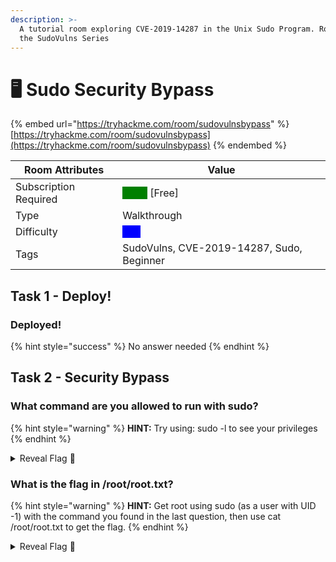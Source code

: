 ```yaml
---
description: >-
  A tutorial room exploring CVE-2019-14287 in the Unix Sudo Program. Room One in
  the SudoVulns Series
---
```


# 🖥 Sudo Security Bypass



{% embed url="https://tryhackme.com/room/sudovulnsbypass" %}
[https://tryhackme.com/room/sudovulnsbypass](https://tryhackme.com/room/sudovulnsbypass)
{% endembed %}



| Room Attributes       | Value                                                                   |
| --------------------- | ----------------------------------------------------------------------- |
| Subscription Required |  <mark style="color:green;background-color:green;">False</mark> \[Free] |
| Type                  | Walkthrough                                                             |
| Difficulty            |  <mark style="color:blue;background-color:blue;">Info</mark>            |
| Tags                  | SudoVulns, CVE-2019-14287, Sudo, Beginner                               |

## Task 1 - Deploy!

### Deployed!

{% hint style="success" %}
No answer needed
{% endhint %}

## Task 2 - Security Bypass

### What command are you allowed to run with sudo?

{% hint style="warning" %}
**HINT:** Try using: sudo -l to see your privileges
{% endhint %}

<details>

<summary>Reveal Flag <span data-gb-custom-inline data-tag="emoji" data-code="1f6a9">🚩</span></summary>

:triangular\_flag\_on\_post:`/bin/bash`

</details>

### What is the flag in /root/root.txt?

{% hint style="warning" %}
**HINT:** Get root using sudo (as a user with UID -1) with the command you found in the last question, then use cat /root/root.txt to get the flag.
{% endhint %}

<details>

<summary>Reveal Flag <span data-gb-custom-inline data-tag="emoji" data-code="1f6a9">🚩</span></summary>

:triangular\_flag\_on\_post:`THM{l33t_s3cur1ty_bypass}`

</details>
